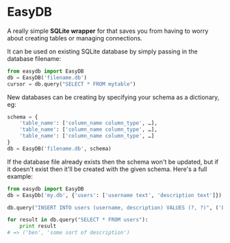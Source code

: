
# EasyDB

A really simple **SQLite wrapper** for that saves you from having to worry about creating tables or managing connections.

It can be used on existing SQLite database by simply passing in the database filename:

```python
from easydb import EasyDB
db = EasyDB('filename.db')
cursor = db.query("SELECT * FROM mytable")
```

New databases can be creating by specifying your schema as a dictionary, eg:

```python
schema = {
    'table_name': ['column_name column_type', …],
    'table_name': ['column_name column_type', …],
    'table_name': ['column_name column_type', …]
}
db = EasyDB('filename.db', schema)
```

If the database file already exists then the schema won't be updated, but if it doesn't exist then it'll be created with the given schema. Here's a full example:

```python
from easydb import EasyDB
db = EasyDb('my.db', {'users': ['username text', 'description text']})

db.query("INSERT INTO users (username, description) VALUES (?, ?)", ('ben', 'some sort of description'))

for result in db.query("SELECT * FROM users"):
    print result
# => ('ben', 'some sort of description')
```
